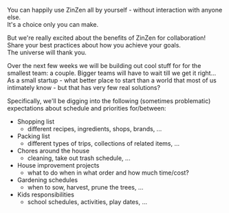 You can happily use ZinZen all by yourself - without interaction with anyone else.  
It's a choice only you can make.

But we're really excited about the benefits of ZinZen for collaboration!    
Share your best practices about how you achieve your goals.  
The universe will thank you.

Over the next few weeks we will be building out cool stuff for for the smallest team: a couple. Bigger teams will have to wait till we get it right... As a small startup - what better place to start than a world that most of us intimately know - but that has very few real solutions?

Specifically, we'll be digging into the following (sometimes problematic) expectations about schedule and priorities for/between:  

- Shopping list
  - different recipes, ingredients, shops, brands, ...
- Packing list
  - different types of trips, collections of related items, ...
- Chores around the house
  - cleaning, take out trash schedule, ...
- House improvement projects
  - what to do when in what order and how much time/cost?
- Gardening schedules
  - when to sow, harvest, prune the trees, ...
- Kids responsibilities
  - school schedules, activities, play dates, ...